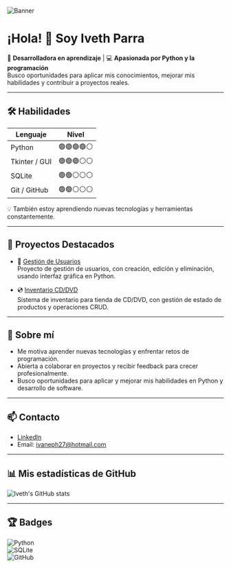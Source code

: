 ![Banner](https://github.com/iparra-sys/iparra-sys/blob/main/Iveth%20Parra%20%E2%80%93%20Python%20Developer%20in%20Learning.jpg?raw=true) 

# ¡Hola! 👋 Soy Iveth Parra

🌱 **Desarrolladora en aprendizaje** | 💻 **Apasionada por Python y la programación**  
Busco oportunidades para aplicar mis conocimientos, mejorar mis habilidades y contribuir a proyectos reales.  

---

## 🛠 Habilidades

| Lenguaje        | Nivel |
|-----------------|-------|
| Python          | 🟢🟢🟢🟢⚪ |
| Tkinter / GUI   | 🟢🟢🟢⚪⚪ |
| SQLite          | 🟢🟢⚪⚪⚪ |
| Git / GitHub    | 🟢🟢⚪⚪⚪ |

💡 También estoy aprendiendo nuevas tecnologías y herramientas constantemente.

---

## 📂 Proyectos Destacados

- 📝 [Gestión de Usuarios](https://github.com/iparra-sys/Gestion-Usuarios)  
  Proyecto de gestión de usuarios, con creación, edición y eliminación, usando interfaz gráfica en Python.

- 💿 [Inventario CD/DVD](https://github.com/iparra-sys/Inventario-CD-DVD)  
  Sistema de inventario para tienda de CD/DVD, con gestión de estado de productos y operaciones CRUD.

---

## 🌟 Sobre mí
- Me motiva aprender nuevas tecnologías y enfrentar retos de programación.  
- Abierta a colaborar en proyectos y recibir feedback para crecer profesionalmente.  
- Busco oportunidades para aplicar y mejorar mis habilidades en Python y desarrollo de software.

---

## 📫 Contacto
- [LinkedIn](https://www.linkedin.com/in/iveth-parra-herrera-351a6a235)  
- Email: ivaneph27@hotmail.com 

---

## 📊 Mis estadísticas de GitHub
![Iveth's GitHub stats](https://github-readme-stats.vercel.app/api?username=iparra-sys&show_icons=true&theme=blue)

---

## 🏆 Badges 
 
![Python](https://img.shields.io/badge/Python-3.11-blue?logo=python&style=flat-square)  
![SQLite](https://img.shields.io/badge/SQLite-3.39-lightgrey?logo=sqlite&style=flat-square)  
![GitHub](https://img.shields.io/badge/GitHub-✔-black?style=flat-square)
